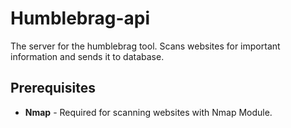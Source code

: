# Humblebrag-api

The server for the humblebrag tool. Scans websites for important information and sends it to database.

## Prerequisites

- **Nmap** - Required for scanning websites with Nmap Module.

